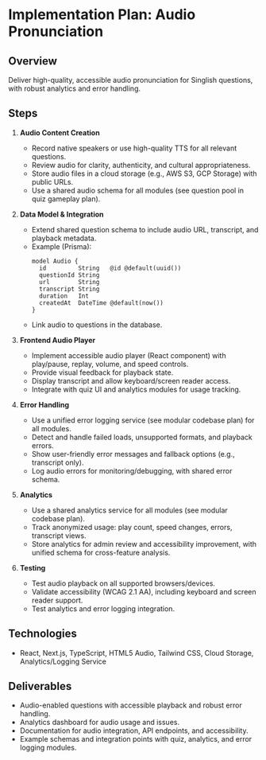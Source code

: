 # Implementation Plan: Audio Pronunciation

## Overview
Deliver high-quality, accessible audio pronunciation for Singlish questions, with robust analytics and error handling.

## Steps
1. **Audio Content Creation**
   - Record native speakers or use high-quality TTS for all relevant questions.
   - Review audio for clarity, authenticity, and cultural appropriateness.
   - Store audio files in a cloud storage (e.g., AWS S3, GCP Storage) with public URLs.
   - Use a shared audio schema for all modules (see question pool in quiz gameplay plan).

2. **Data Model & Integration**
   - Extend shared question schema to include audio URL, transcript, and playback metadata.
   - Example (Prisma):
     ```prisma
     model Audio {
       id         String   @id @default(uuid())
       questionId String
       url        String
       transcript String
       duration   Int
       createdAt  DateTime @default(now())
     }
     ```
   - Link audio to questions in the database.

3. **Frontend Audio Player**
   - Implement accessible audio player (React component) with play/pause, replay, volume, and speed controls.
   - Provide visual feedback for playback state.
   - Display transcript and allow keyboard/screen reader access.
   - Integrate with quiz UI and analytics modules for usage tracking.

4. **Error Handling**
   - Use a unified error logging service (see modular codebase plan) for all modules.
   - Detect and handle failed loads, unsupported formats, and playback errors.
   - Show user-friendly error messages and fallback options (e.g., transcript only).
   - Log audio errors for monitoring/debugging, with shared error schema.

5. **Analytics**
   - Use a shared analytics service for all modules (see modular codebase plan).
   - Track anonymized usage: play count, speed changes, errors, transcript views.
   - Store analytics for admin review and accessibility improvement, with unified schema for cross-feature analysis.

6. **Testing**
   - Test audio playback on all supported browsers/devices.
   - Validate accessibility (WCAG 2.1 AA), including keyboard and screen reader support.
   - Test analytics and error logging integration.

## Technologies
- React, Next.js, TypeScript, HTML5 Audio, Tailwind CSS, Cloud Storage, Analytics/Logging Service

## Deliverables
- Audio-enabled questions with accessible playback and robust error handling.
- Analytics dashboard for audio usage and issues.
- Documentation for audio integration, API endpoints, and accessibility.
- Example schemas and integration points with quiz, analytics, and error logging modules.
